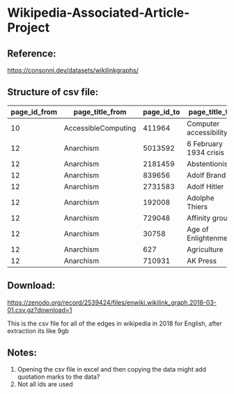 # Wikipedia-Associated-Article-Project

## Reference:
https://consonni.dev/datasets/wikilinkgraphs/

## Structure of csv file:

| page_id_from |   page_title_from | page_id_to    |  page_title_to |
| ------------ | ----------------- | ------------- | -------------- |
|10      |AccessibleComputing     |411964  |Computer accessibility
|12      |Anarchism       |5013592 |6 February 1934 crisis
|12      |Anarchism       |2181459 |Abstentionism
|12      |Anarchism       |839656  |Adolf Brand
|12      |Anarchism       |2731583 |Adolf Hitler
|12      |Anarchism       |192008  |Adolphe Thiers
|12      |Anarchism       |729048  |Affinity group
|12      |Anarchism       |30758   |Age of Enlightenment
|12      |Anarchism       |627     |Agriculture
|12      |Anarchism       |710931  |AK Press

## Download: 
https://zenodo.org/record/2539424/files/enwiki.wikilink_graph.2018-03-01.csv.gz?download=1

This is the csv file for all of the edges in wikipedia in 2018 for English, after extraction its like 9gb

## Notes:

1. Opening the csv file in excel and then copying the data might add quotation marks to the data? 
2. Not all ids are used
